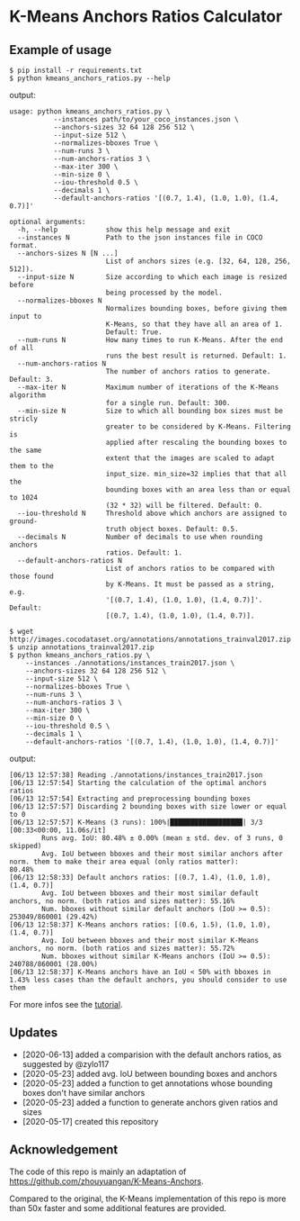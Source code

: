 # K-Means Anchors Ratios Calculator

## Example of usage

```
$ pip install -r requirements.txt
$ python kmeans_anchors_ratios.py --help
```
output:
```
usage: python kmeans_anchors_ratios.py \
           --instances path/to/your_coco_instances.json \
           --anchors-sizes 32 64 128 256 512 \
           --input-size 512 \
           --normalizes-bboxes True \
           --num-runs 3 \
           --num-anchors-ratios 3 \
           --max-iter 300 \
           --min-size 0 \
           --iou-threshold 0.5 \
           --decimals 1 \
           --default-anchors-ratios '[(0.7, 1.4), (1.0, 1.0), (1.4, 0.7)]'

optional arguments:
  -h, --help            show this help message and exit
  --instances N         Path to the json instances file in COCO format.
  --anchors-sizes N [N ...]
                        List of anchors sizes (e.g. [32, 64, 128, 256, 512]).
  --input-size N        Size according to which each image is resized before
                        being processed by the model.
  --normalizes-bboxes N
                        Normalizes bounding boxes, before giving them input to
                        K-Means, so that they have all an area of ​​1.
                        Default: True.
  --num-runs N          How many times to run K-Means. After the end of all
                        runs the best result is returned. Default: 1.
  --num-anchors-ratios N
                        The number of anchors ratios to generate. Default: 3.
  --max-iter N          Maximum number of iterations of the K-Means algorithm
                        for a single run. Default: 300.
  --min-size N          Size to which all bounding box sizes must be stricly
                        greater to be considered by K-Means. Filtering is
                        applied after rescaling the bounding boxes to the same
                        extent that the images are scaled to adapt them to the
                        input_size. min_size=32 implies that that all the
                        bounding boxes with an area less than or equal to 1024
                        (32 * 32) will be filtered. Default: 0.
  --iou-threshold N     Threshold above which anchors are assigned to ground-
                        truth object boxes. Default: 0.5.
  --decimals N          Number of decimals to use when rounding anchors
                        ratios. Default: 1.
  --default-anchors-ratios N
                        List of anchors ratios to be compared with those found
                        by K-Means. It must be passed as a string, e.g.
                        '[(0.7, 1.4), (1.0, 1.0), (1.4, 0.7)]'. Default:
                        [(0.7, 1.4), (1.0, 1.0), (1.4, 0.7)].
```
```
$ wget http://images.cocodataset.org/annotations/annotations_trainval2017.zip
$ unzip annotations_trainval2017.zip
$ python kmeans_anchors_ratios.py \
    --instances ./annotations/instances_train2017.json \
    --anchors-sizes 32 64 128 256 512 \
    --input-size 512 \
    --normalizes-bboxes True \
    --num-runs 3 \
    --num-anchors-ratios 3 \
    --max-iter 300 \
    --min-size 0 \
    --iou-threshold 0.5 \
    --decimals 1 \
    --default-anchors-ratios '[(0.7, 1.4), (1.0, 1.0), (1.4, 0.7)]'
```
output:
```
[06/13 12:57:38] Reading ./annotations/instances_train2017.json
[06/13 12:57:54] Starting the calculation of the optimal anchors ratios
[06/13 12:57:54] Extracting and preprocessing bounding boxes
[06/13 12:57:57] Discarding 2 bounding boxes with size lower or equal to 0
[06/13 12:57:57] K-Means (3 runs): 100%|██████████████████| 3/3 [00:33<00:00, 11.06s/it]
        Runs avg. IoU: 80.48% ± 0.00% (mean ± std. dev. of 3 runs, 0 skipped)
        Avg. IoU between bboxes and their most similar anchors after norm. them to make their area equal (only ratios matter):
80.48%
[06/13 12:58:33] Default anchors ratios: [(0.7, 1.4), (1.0, 1.0), (1.4, 0.7)]
        Avg. IoU between bboxes and their most similar default anchors, no norm. (both ratios and sizes matter): 55.16%
        Num. bboxes without similar default anchors (IoU >= 0.5):  253049/860001 (29.42%)
[06/13 12:58:37] K-Means anchors ratios: [(0.6, 1.5), (1.0, 1.0), (1.4, 0.7)]
        Avg. IoU between bboxes and their most similar K-Means anchors, no norm. (both ratios and sizes matter): 55.72%
        Num. bboxes without similar K-Means anchors (IoU >= 0.5):  240788/860001 (28.00%)
[06/13 12:58:37] K-Means anchors have an IoU < 50% with bboxes in 1.43% less cases than the default anchors, you should consider to use them
```
For more infos see the [tutorial](tutorial.ipynb).
## Updates

* [2020-06-13] added a comparision with the default anchors ratios, as suggested by @zylo117
* [2020-05-23] added avg. IoU between bounding boxes and anchors
* [2020-05-23] added a function to get annotations whose bounding boxes don't have similar anchors
* [2020-05-23] added a function to generate anchors given ratios and sizes
* [2020-05-17] created this repository

## Acknowledgement

The code of this repo is mainly an adaptation of https://github.com/zhouyuangan/K-Means-Anchors.

Compared to the original, the K-Means implementation of this repo is more than 50x faster and some additional features are provided.

